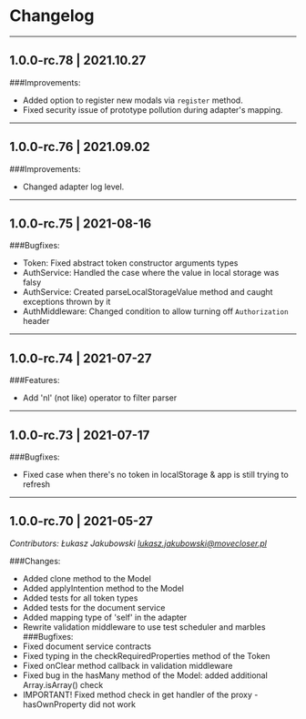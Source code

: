 # Changelog

---

## 1.0.0-rc.78 | 2021.10.27

###Improvements:

* Added option to register new modals via `register` method.
* Fixed security issue of prototype pollution during adapter's mapping.

---

## 1.0.0-rc.76 | 2021.09.02

###Improvements:

* Changed adapter log level.

---

## 1.0.0-rc.75 | 2021-08-16

###Bugfixes:
* Token: Fixed abstract token constructor arguments types
* AuthService: Handled the case where the value in local storage was falsy
* AuthService: Created parseLocalStorageValue method and caught exceptions thrown by it
* AuthMiddleware: Changed condition to allow turning off `Authorization` header

---

## 1.0.0-rc.74 | 2021-07-27

###Features:
* Add 'nl' (not like) operator to filter parser

---

## 1.0.0-rc.73 | 2021-07-17

###Bugfixes:
* Fixed case when there's no token in localStorage & app is still trying to refresh

---

## 1.0.0-rc.70 | 2021-05-27
*Contributors: Łukasz Jakubowski <lukasz.jakubowski@movecloser.pl>*

###Changes:
* Added clone method to the Model
* Added applyIntention method to the Model
* Added tests for all token types
* Added tests for the document service
* Added mapping type of 'self' in the adapter
* Rewrite validation middleware to use test scheduler and marbles
###Bugfixes:
* Fixed document service contracts
* Fixed typing in the checkRequiredProperties method of the Token
* Fixed onClear method callback in validation middleware
* Fixed bug in the hasMany method of the Model: added additional Array.isArray() check
* IMPORTANT! Fixed method check in get handler of the proxy - hasOwnProperty did not work
